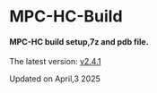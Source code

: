 # MPC-HC-Build
#### MPC-HC build setup,7z and pdb file.

The latest version: [v2.4.1](https://github.com/google220623/MPC-HC-Build/releases/tag/2.4.1-20250403)

Updated on April,3 2025
